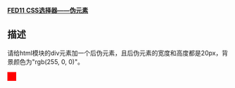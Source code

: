[**FED11** **CSS选择器——伪元素**](https://www.nowcoder.com/practice/b647425a1b464aff825a45d2b1825638?tpId=260&tags=&title=&difficulty=0&judgeStatus=0&rp=0&sourceUrl=%2Fexam%2Fintelligent%3FquestionJobId%3D10%26tagId%3D21000)

## 描述

请给html模块的div元素加一个后伪元素，且后伪元素的宽度和高度都是20px，背景颜色为"rgb(255, 0, 0)"。

<!DOCTYPE html>
<html>

<head>
    <meta charset="UTF-8">
    <style>
       /* 填写样式 */
       div::after{
      content:"";
      width: 20px;
      height: 20px;
      background-color: rgb(255,0,0);
      display: block;
    }
    </style>
</head>
<body>

  <div></div> 
    <script type="text/javascript">
        /* 填写JavaScript */
​    </script>
</body>

</html>